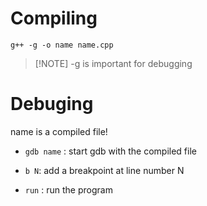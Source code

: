 # Compiling

```
g++ -g -o name name.cpp
```

> [!NOTE] -g is important for debugging

# Debuging

name is a compiled file!


- `gdb name` : start gdb with the compiled file

- `b N`: add a breakpoint at line number N

- `run` : run the program

